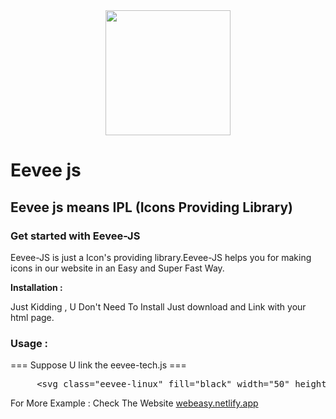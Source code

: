 <center>
<img src="" width="200" height="200">
</center>

# Eevee js
<h2>Eevee js means IPL (Icons Providing Library)</h2>
<h3>Get started with Eevee-JS</h3>
<p class="fs-5 col-md-8">Eevee-JS is just a Icon's providing library.Eevee-JS helps you for making
    icons in our website in an Easy and Super Fast Way.
</p>

<b>Installation :</b>
<p>Just Kidding , U Don't Need To Install Just download and Link with your html page.</p>

<h3>Usage : </h3>
<p> === Suppose U link the eevee-tech.js === </p>
<pre>
     &lt;svg class="eevee-linux" fill="black" width="50" height="50">&lt;/svg&gt;
</pre>
For More Example : Check The Website <a href="https://webeasy.netlify.app/" >webeasy.netlify.app</a>
